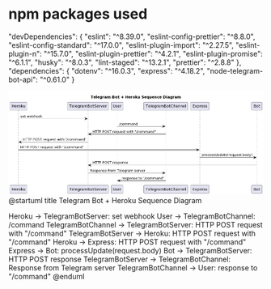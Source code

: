 # npm packages used

"devDependencies": {
"eslint": "^8.39.0",
"eslint-config-prettier": "^8.8.0",
"eslint-config-standard": "^17.0.0",
"eslint-plugin-import": "^2.27.5",
"eslint-plugin-n": "^15.7.0",
"eslint-plugin-prettier": "^4.2.1",
"eslint-plugin-promise": "^6.1.1",
"husky": "^8.0.3",
"lint-staged": "^13.2.1",
"prettier": "^2.8.8"
},
"dependencies": {
"dotenv": "^16.0.3",
"express": "^4.18.2",
"node-telegram-bot-api": "^0.61.0"
}

![alt text](./sequenceDiagram.png)
@startuml
title Telegram Bot + Heroku Sequence Diagram

Heroku -> TelegramBotServer: set webhook
User -> TelegramBotChannel: /command
TelegramBotChannel -> TelegramBotServer: HTTP POST request with "/command"
TelegramBotServer -> Heroku: HTTP POST request with "/command"
Heroku -> Express: HTTP POST request with "/command"
Express -> Bot: processUpdate(request.body)
Bot -> TelegramBotServer: HTTP POST response
TelegramBotServer -> TelegramBotChannel: Response from Telegram server
TelegramBotChannel -> User: response to "/command"
@enduml
